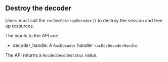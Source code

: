 ## Destroy the decoder
Users must call the `rocDecDestroyDecoder()` to destroy the session and free up resources.

The inputs to the API are:

* decoder_handle: A `RocDecoder` handler `rocDecDecoderHandle`.

The API returns a `RocdecDecodeStatus` value.
